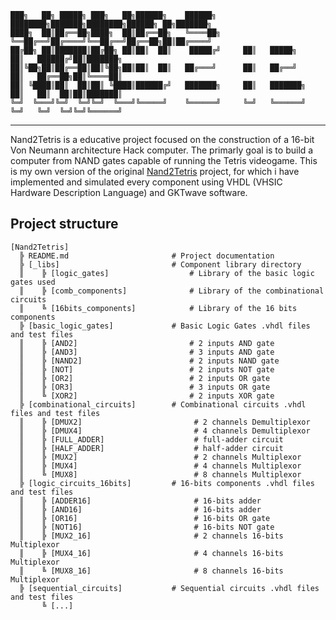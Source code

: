 
```text
███╗   ██╗ █████╗ ███╗   ██╗██████╗    ██████╗   ████████╗███████╗████████╗██████╗ ██╗███████╗
████╗  ██║██╔══██╗████╗  ██║██╔══██╗   ╚════██╗  ╚══██╔══╝██╔════╝╚══██╔══╝██╔══██╗██║██╔════╝
██╔██╗ ██║███████║██╔██╗ ██║██║  ██║    █████╔╝     ██║   █████╗     ██║   ██████╔╝██║███████╗
██║╚██╗██║██╔══██║██║╚██╗██║██║  ██║   ██╔═══╝      ██║   ██╔══╝     ██║   ██╔══██╗██║╚════██║
██║ ╚████║██║  ██║██║ ╚████║██████╔╝   ███████╗     ██║   ███████╗   ██║   ██║  ██║██║███████║
╚═╝  ╚═══╝╚═╝  ╚═╝╚═╝  ╚═══╝╚═════╝    ╚══════╝     ╚═╝   ╚══════╝   ╚═╝   ╚═╝  ╚═╝╚═╝╚══════╝
```
---

Nand2Tetris is a educative project focused on the construction of a 16-bit Von Neumann architecture 
Hack computer. The primarly goal is to build a computer from NAND gates capable of running the Tetris 
videogame. This is my own version of the original [Nand2Tetris](https://www.nand2tetris.org/) project, for which i have implemented
and simulated every component using VHDL (VHSIC Hardware Description Language) and GKTwave software.

## Project structure 
```
[Nand2Tetris]
  ╠ README.md                       # Project documentation
  ╠ [_libs]                         # Component library directory
  ║    ╠ [logic_gates]                  # Library of the basic logic gates used
  ║    ╠ [comb_components]              # Library of the combinational circuits
  ║    ╚ [16bits_components]            # Library of the 16 bits components
  ╠ [basic_logic_gates]             # Basic Logic Gates .vhdl files and test files
  ║    ╠ [AND2]                         # 2 inputs AND gate
  ║    ╠ [AND3]                         # 3 inputs AND gate
  ║    ╠ [NAND2]                        # 2 inputs NAND gate
  ║    ╠ [NOT]                          # 2 inputs NOT gate
  ║    ╠ [OR2]                          # 2 inputs OR gate
  ║    ╠ [OR3]                          # 3 inputs OR gate
  ║    ╚ [XOR2]                         # 2 inputs XOR gate
  ╠ [combinational_circuits]        # Combinational circuits .vhdl files and test files
  ║    ╠ [DMUX2]                         # 2 channels Demultiplexor
  ║    ╠ [DMUX4]                         # 4 channels Demultiplexor  
  ║    ╠ [FULL_ADDER]                    # full-adder circuit 
  ║    ╠ [HALF_ADDER]                    # half-adder circuit 
  ║    ╠ [MUX2]                          # 2 channels Multiplexor
  ║    ╠ [MUX4]                          # 4 channels Multiplexor
  ║    ╚ [MUX8]                          # 8 channels Multiplexor
  ╠ [logic_circuits_16bits]         # 16-bits components .vhdl files and test files
  ║    ╠ [ADDER16]                       # 16-bits adder
  ║    ╠ [AND16]                         # 16-bits adder
  ║    ╠ [OR16]                          # 16-bits OR gate
  ║    ╠ [NOT16]                         # 16-bits NOT gate
  ║    ╠ [MUX2_16]                       # 2 channels 16-bits Multiplexor
  ║    ╠ [MUX4_16]                       # 4 channels 16-bits Multiplexor
  ║    ╚ [MUX8_16]                       # 8 channels 16-bits Multiplexor
  ╠ [sequential_circuits]           # Sequential circuits .vhdl files and test files
       ╚ [...] 
```